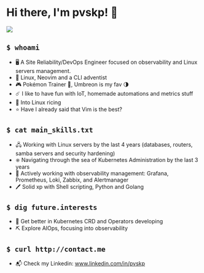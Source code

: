 # Hi there, I'm pvskp! 🫡
![](https://media.tenor.com/j78BdvZI9dwAAAAC/pokemon-anime.gif)

## `$ whoami`
- 🖥️ A Site Reliability/DevOps Engineer focused on observability and Linux servers management.
- 🐧 Linux, Neovim and a CLI adventist
- 🎮 Pokémon Trainer 💪, Umbreon is my fav 🌗
- ☄️ I like to have fun with IoT, homemade automations and metrics stuff
- 🍚 Into Linux ricing
- ⭐ Have I already said that Vim is the best?

## `$ cat main_skills.txt`
- 🖧 Working with Linux servers by the last 4 years (databases, routers, samba servers and security hardening)
- ⎈ Navigating through the sea of Kubernetes Administration by the last 3 years
- 🔎 Actively working with observability management: Grafana, Prometheus, Loki, Zabbix, and Alertmanager
- 🖊️ Solid xp with Shell scripting, Python and Golang

## `$ dig future.interests`
- 🔧 Get better in Kubernetes CRD and Operators developing 
- ⛏️ Explore AIOps, focusing into observability

## `$ curl http://contact.me`
- 📬 Check my Linkedin: www.linkedin.com/in/pvskp
